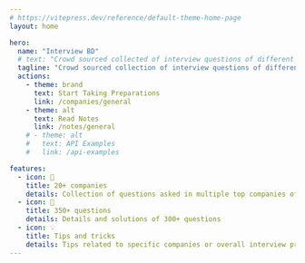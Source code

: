 ```yaml
---
# https://vitepress.dev/reference/default-theme-home-page
layout: home

hero:
  name: "Interview BD"
  # text: "Crowd sourced collected of interview questions of different BD tech companies"
  tagline: "Crowd sourced collection of interview questions of different BD tech companies"
  actions:
    - theme: brand
      text: Start Taking Preparations
      link: /companies/general
    - theme: alt
      text: Read Notes
      link: /notes/general
    # - theme: alt
    #   text: API Examples
    #   link: /api-examples

features:
  - icon: 🏣
    title: 20+ companies
    details: Collection of questions asked in multiple top companies of Bangladesh
  - icon: 📝
    title: 350+ questions
    details: Details and solutions of 300+ questions
  - icon: 💡
    title: Tips and tricks
    details: Tips related to specific companies or overall interview preparation
---
```


